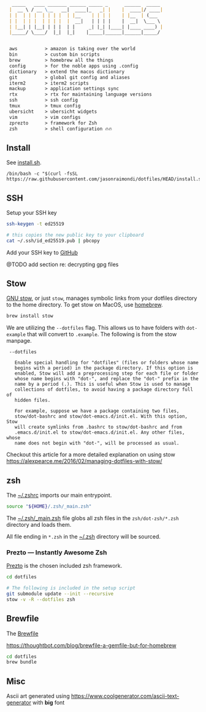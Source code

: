 ```md
  _____   ____ _______ ______ _____ _      ______  _____ 
 |  __ \ / __ \__   __|  ____|_   _| |    |  ____|/ ____|
 | |  | | |  | | | |  | |__    | | | |    | |__  | (___  
 | |  | | |  | | | |  |  __|   | | | |    |  __|  \___ \ 
 | |__| | |__| | | |  | |     _| |_| |____| |____ ____) |
 |_____/ \____/  |_|  |_|    |_____|______|______|_____/ 


 aws          > amazon is taking over the world
 bin          > custom bin scripts
 brew         > homebrew all the things
 config       > for the noble apps using .config
 dictionary   > extend the macos dictionary
 git          > global git config and aliases
 iterm2       > iterm2 scripts
 mackup       > application settings sync 
 rtx          > rtx for maintaining language versions
 ssh          > ssh config
 tmux         > tmux config
 ubersicht    > ubersicht widgets
 vim          > vim configs
 zprezto      > framework for Zsh 
 zsh          > shell configuration 🔥🔥

```

## Install

See [install.sh](install.sh).

```
/bin/bash -c "$(curl -fsSL https://raw.githubusercontent.com/jasonraimondi/dotfiles/HEAD/install.sh)"
```

## SSH

Setup your SSH key

```bash
ssh-keygen -t ed25519

# this copies the new public key to your clipboard
cat ~/.ssh/id_ed25519.pub | pbcopy
```

Add your SSH key to [GitHub](https://github.com/settings/keys)

@TODO add section re: decrypting gpg files

## Stow

[GNU stow](https://www.gnu.org/software/stow/), or just `stow`, manages symbolic links from your dotfiles directory to the home directory. To get stow on MacOS, use [homebrew](https://brew.sh/).

```bash
brew install stow
```

We are utilizing the `--dotfiles` flag. This allows us to have folders with `dot-example` that will convert to `.example`. The following is from the stow manpage.

```
 --dotfiles

   Enable special handling for "dotfiles" (files or folders whose name
   begins with a period) in the package directory. If this option is
   enabled, Stow will add a preprocessing step for each file or folder
   whose name begins with "dot-", and replace the "dot-" prefix in the
   name by a period (.). This is useful when Stow is used to manage
   collections of dotfiles, to avoid having a package directory full of
   hidden files.

   For example, suppose we have a package containing two files,
   stow/dot-bashrc and stow/dot-emacs.d/init.el. With this option, Stow
   will create symlinks from .bashrc to stow/dot-bashrc and from
   .emacs.d/init.el to stow/dot-emacs.d/init.el. Any other files, whose
   name does not begin with "dot-", will be processed as usual.
```

Checkout this article for a more detailed explanation on using stow https://alexpearce.me/2016/02/managing-dotfiles-with-stow/

## zsh

The [~/.zshrc](zsh/dot-zshrc) imports our main entrypoint.

```bash
source "${HOME}/.zsh/_main.zsh"
```

The [~/.zsh/_main.zsh](zsh/dot-zsh/_main.zsh) file globs all zsh files in the `zsh/dot-zsh/*.zsh` directory and loads them.

All file ending in `*.zsh` in the [~/.zsh](zsh/dot-zsh) directory will be sourced.

### Prezto — Instantly Awesome Zsh

[Prezto](https://github.com/sorin-ionescu/prezto) is the chosen included zsh framework.

```bash
cd dotfiles

# The following is included in the setup script
git submodule update --init --recursive
stow -v -R --dotfiles zsh
```

## Brewfile

The [Brewfile](./Brewfile)

https://thoughtbot.com/blog/brewfile-a-gemfile-but-for-homebrew

```bash
cd dotfiles
brew bundle
```

## Misc

Ascii art generated using https://www.coolgenerator.com/ascii-text-generator with **big** font

